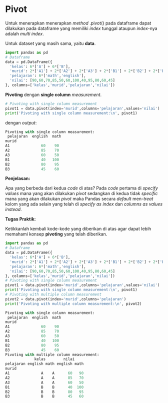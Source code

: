 # Pivot

Untuk menerapkan menerapkan _method_ .pivot() pada dataframe dapat dilakukan pada dataframe yang memiliki _index_ tunggal ataupun _index_-nya adalah _multi index_.

Untuk dataset yang masih sama, yaitu **data**.

```python
import pandas as pd
# Dataframe
data = pd.DataFrame({
  'kelas': 6*['A'] + 6*['B'],
  'murid': 2*['A1'] + 2*['A2'] + 2*['A3'] + 2*['B1'] + 2*['B2'] + 2*['B3'],
  'pelajaran': 6*['math','english'],
  'nilai': [90,60,70,85,50,60,100,40,95,80,60,45]
}, columns=['kelas','murid','pelajaran','nilai'])
```

**Pivoting** dengan **single column** _measurement_.
```python
# Pivoting with single column measurement
pivot1 = data.pivot(index='murid',columns='pelajaran',values='nilai')
print('Pivoting with single column measurement:\n', pivot1)
```

dengan _output_:
```python
Pivoting with single column measurement:
 pelajaran  english  math
murid                   
A1              60    90
A2              85    70
A3              60    50
B1              40   100
B2              80    95
B3              45    60
```

**Penjelasan:**

Apa yang berbeda dari kedua _code_ di atas? Pada _code_ pertama di _specify values_ mana yang akan dilakukan _pivot_ sedangkan di kedua tidak _specific_ mana yang akan dilakukan _pivot_ maka Pandas secara _default_ men-_treat_ kolom yang ada selain yang telah di _specify as index_ dan _columns as values instead_.

**Tugas Praktik:**

Ketikkanlah kembali kode-kode yang diberikan di atas agar dapat lebih memahami konsep **pivoting** yang telah diberikan.

```python
import pandas as pd
# Dataframe
data = pd.DataFrame({
  'kelas': 6*['A'] + 6*['B'],
  'murid': 2*['A1'] + 2*['A2'] + 2*['A3'] + 2*['B1'] + 2*['B2'] + 2*['B3'],
  'pelajaran': 6*['math','english'],
  'nilai': [90,60,70,85,50,60,100,40,95,80,60,45]
}, columns=['kelas','murid','pelajaran','nilai'])
# Pivoting with single column measurement
pivot1 = data.pivot(index='murid',columns='pelajaran',values='nilai')
print('Pivoting with single column measurement:\n', pivot1)
# Pivoting with multiple column measurement
pivot2 = data.pivot(index='murid',columns='pelajaran')
print('Pivoting with multiple column measurement:\n', pivot2)
```

```python
Pivoting with single column measurement:
 pelajaran  english  math
murid                   
A1              60    90
A2              85    70
A3              60    50
B1              40   100
B2              80    95
B3              45    60
Pivoting with multiple column measurement:
             kelas        nilai     
pelajaran english math english math
murid                              
A1              A    A      60   90
A2              A    A      85   70
A3              A    A      60   50
B1              B    B      40  100
B2              B    B      80   95
B3              B    B      45   60
```
